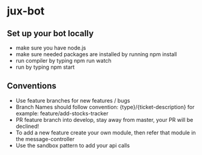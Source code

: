 # jux-bot

## Set up your bot locally

- make sure you have node.js
- make sure needed packages are installed by running npm install
- run compiler by typing npm run watch
- run by typing npm start

## Conventions

- Use feature branches for new features / bugs
- Branch Names should follow convention: {type}/{ticket-description} for example: feature/add-stocks-tracker
- PR feature branch into develop, stay away from master, your PR will be declined!
- To add a new feature create your own module, then refer that module in the message-controller
- Use the sandbox pattern to add your api calls
